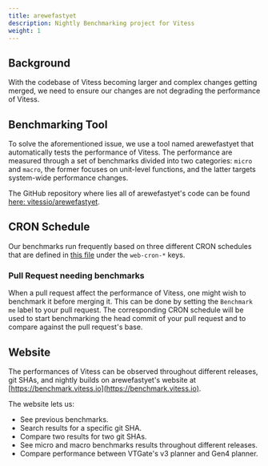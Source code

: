 ```yaml
---
title: arewefastyet
description: Nightly Benchmarking project for Vitess
weight: 1
---
```


## Background

With the codebase of Vitess becoming larger and complex changes getting merged, we need to ensure our changes are not degrading the performance of Vitess.

## Benchmarking Tool

To solve the aforementioned issue, we use a tool named arewefastyet that automatically tests the performance of Vitess. The performance are measured through a set of benchmarks divided into two categories: `micro` and `macro`, the former focuses on unit-level functions, and the latter targets system-wide performance changes.   

The GitHub repository where lies all of arewefastyet's code can be found [here: vitessio/arewefastyet](https://github.com/vitessio/arewefastyet).

## CRON Schedule

Our benchmarks run frequently based on three different CRON schedules that are defined in [this file](https://github.com/vitessio/arewefastyet/blob/main/config/prod/config.yaml) under the `web-cron-*` keys.

### Pull Request needing benchmarks

When a pull request affect the performance of Vitess, one might wish to benchmark it before merging it. This can be done by setting the `Benchmark me` label to your pull request.
The corresponding CRON schedule will be used to start benchmarking the head commit of your pull request and to compare against the pull request's base.

## Website

The performances of Vitess can be observed throughout different releases, git SHAs, and nightly builds on arewefastyet's website at [https://benchmark.vitess.io](https://benchmark.vitess.io).

The website lets us:

* See previous benchmarks.
* Search results for a specific git SHA.
* Compare two results for two git SHAs.
* See micro and macro benchmarks results throughout different releases.
* Compare performance between VTGate's v3 planner and Gen4 planner.

